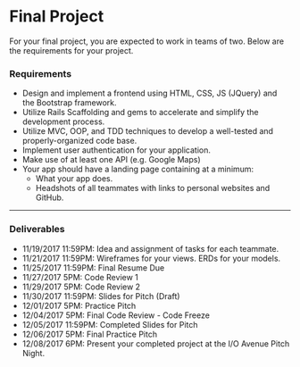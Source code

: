 # Final Project
For your final project, you are expected to work in teams of two. Below are the requirements for your project.

### Requirements
- Design and implement a frontend using HTML, CSS, JS (JQuery) and the Bootstrap framework.
- Utilize Rails Scaffolding and gems to accelerate and simplify the development process.
- Utilize MVC, OOP, and TDD techniques to develop a well-tested and properly-organized code base.
- Implement user authentication for your application.
- Make use of at least one API (e.g. Google Maps)
- Your app should have a landing page containing at a minimum:
  - What your app does.
  - Headshots of all teammates with links to personal websites and GitHub.

---

### Deliverables
- 11/19/2017 11:59PM: Idea and assignment of tasks for each teammate.
- 11/21/2017 11:59PM: Wireframes for your views. ERDs for your models.
- 11/25/2017 11:59PM: Final Resume Due
- 11/27/2017 5PM: Code Review 1
- 11/29/2017 5PM: Code Review 2
- 11/30/2017 11:59PM: Slides for Pitch (Draft)
- 12/01/2017 5PM: Practice Pitch
- 12/04/2017 5PM: Final Code Review - Code Freeze
- 12/05/2017 11:59PM: Completed Slides for Pitch
- 12/06/2017 5PM: Final Practice Pitch
- 12/08/2017 6PM: Present your completed project at the I/O Avenue Pitch Night.
